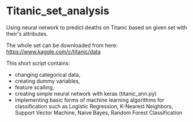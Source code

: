 # Titanic_set_analysis
Using neural network to predict deaths on Titanic based on given set with their's attributes.

The whole set can be downloaded from here:
https://www.kaggle.com/c/titanic/data

This short script contains:
- changing categorical data, 
- creating dummy variables, 
- feature scalling, 
- creating simple neural network with keras (titanic_ann.py)
- implementing basic forms of machine learning algorithms for classification such as Logistic Regression, K-Nearest Neighbors, Support Vector Machine, Naive Bayes, Random Forest Classification
